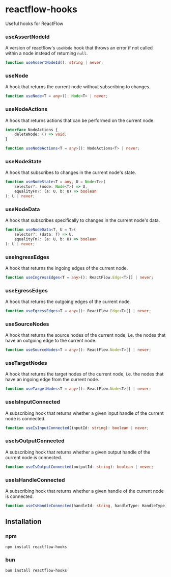 # reactflow-hooks

Useful hooks for ReactFlow



### useAssertNodeId

A version of reactflow's `useNode` hook that throws an error if not called within a node instead of returning `null`.

```typescript
function useAssertNodeId(): string | never;
```

### useNode

A hook that returns the current node without subscribing to changes.

```typescript
function useNode<T = any>(): Node<T> | never;
```

### useNodeActions

A hook that returns actions that can be performed on the current node.

```typescript
interface NodeActions {
    deleteNode: () => void;
}

function useNodeActions<T = any>(): NodeActions<T> | never;
```

### useNodeState

A hook that subscribes to changes in the current node's state.

```typescript
function useNodeState<T = any, U = Node<T>>(
    selector?: (node: Node<T>) => U, 
    equalityFn?: (a: U, b: U) => boolean
): U | never;
```

### useNodeData

A hook that subscribes specifically to changes in the current node's data.

```typescript
function useNodeData<T, U = T>(
    selector?: (data: T) => U,
    equalityFn?: (a: U, b: U) => boolean
): U | never;
```

### useIngressEdges

A hook that returns the ingoing edges of the current node.

```typescript
function useIngressEdges<T = any>(): ReactFlow.Edge<T>[] | never;
```

### useEgressEdges

A hook that returns the outgoing edges of the current node.

```typescript
function useEgressEdges<T = any>(): ReactFlow.Edge<T>[] | never;
```

### useSourceNodes

A hook that returns the source nodes of the current node, i.e. the nodes that have an outgoing edge to the current node.

```typescript
function useSourceNodes<T = any>(): ReactFlow.Node<T>[] | never;
```

### useTargetNodes

A hook that returns the target nodes of the current node, i.e. the nodes that have an ingoing edge from the current node.

```typescript
function useTargetNodes<T = any>(): ReactFlow.Node<T>[] | never;
```

### useIsInputConnected

A subscribing hook that returns whether a given input handle of the current node is connected.

```typescript
function useIsInputConnected(inputId: string): boolean | never;
```

### useIsOutputConnected

A subscribing hook that returns whether a given output handle of the current node is connected.

```typescript
function useIsOutputConnected(outputId: string): boolean | never;
```

### useIsHandleConnected

A subscribing hook that returns whether a given handle of the current node is connected.

```typescript
function useIsHandleConnected(handleId: string, handleType: HandleType): boolean | never;
```

## Installation

### npm

```bash
npm install reactflow-hooks
```

### bun

```bash
bun install reactflow-hooks
```
